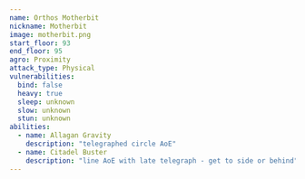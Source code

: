 ```yaml
---
name: Orthos Motherbit
nickname: Motherbit
image: motherbit.png
start_floor: 93
end_floor: 95
agro: Proximity
attack_type: Physical
vulnerabilities:
  bind: false
  heavy: true
  sleep: unknown
  slow: unknown
  stun: unknown
abilities:
  - name: Allagan Gravity
    description: "telegraphed circle AoE"
  - name: Citadel Buster
    description: "line AoE with late telegraph - get to side or behind"
---
```


